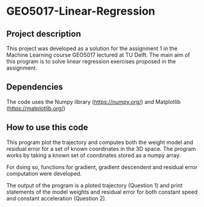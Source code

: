 # GEO5017-Linear-Regression

## Project description

This project was developed as a solution for the assignment 1 in the Machine Learning course GEO5017 lectured at TU Delft.
The main aim of this program is to solve linear regression exercises proposed in the assignment.

## Dependencies

The code uses the Numpy library (https://numpy.org/) and Matplotlib (https://matplotlib.org/)

## How to use this code

This program plot the trajectory and computes both the weight model and residual error for a set of known coordinates in the 3D space. The program works by taking a known set of coordinates stored as a numpy array.

For doing so, functions for gradient, gradient descendent and residual error computation were developed.

The output of the program is a ploted trajectory (Question 1) and print statements of the model weights and residual error for both constant speed and constant acceleration (Question 2).
